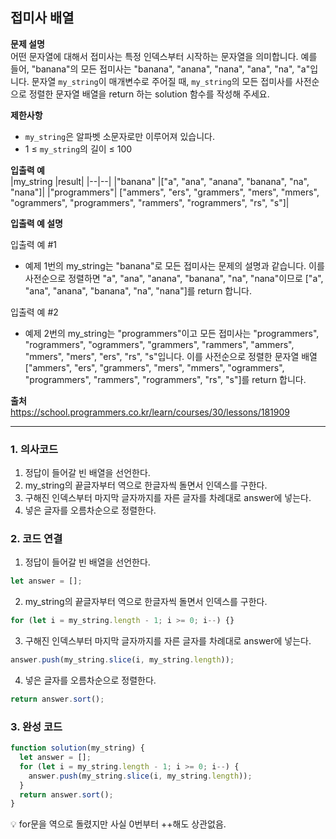 ## 접미사 배열

**문제 설명**  
어떤 문자열에 대해서 접미사는 특정 인덱스부터 시작하는 문자열을 의미합니다. 예를 들어, "banana"의 모든 접미사는 "banana", "anana", "nana", "ana", "na", "a"입니다.
문자열 `my_string`이 매개변수로 주어질 때, `my_string`의 모든 접미사를 사전순으로 정렬한 문자열 배열을 return 하는 solution 함수를 작성해 주세요.

**제한사항**

- `my_string`은 알파벳 소문자로만 이루어져 있습니다.
- 1 ≤ `my_string`의 길이 ≤ 100

**입출력 예**  
|my_string |result|
|--|--|
|"banana" |["a", "ana", "anana", "banana", "na", "nana"]|
|"programmers"| ["ammers", "ers", "grammers", "mers", "mmers", "ogrammers", "programmers", "rammers", "rogrammers", "rs", "s"]|

**입출력 예 설명**

입출력 예 #1

- 예제 1번의 my_string는 "banana"로 모든 접미사는 문제의 설명과 같습니다. 이를 사전순으로 정렬하면 "a", "ana", "anana", "banana", "na", "nana"이므로 ["a", "ana", "anana", "banana", "na", "nana"]를 return 합니다.

입출력 예 #2

- 예제 2번의 my_string는 "programmers"이고 모든 접미사는 "programmers", "rogrammers", "ogrammers", "grammers", "rammers", "ammers", "mmers", "mers", "ers", "rs", "s"입니다. 이를 사전순으로 정렬한 문자열 배열 ["ammers", "ers", "grammers", "mers", "mmers", "ogrammers", "programmers", "rammers", "rogrammers", "rs", "s"]를 return 합니다.

**출처**  
https://school.programmers.co.kr/learn/courses/30/lessons/181909

---

### 1. 의사코드

1. 정답이 들어갈 빈 배열을 선언한다.
2. my_string의 끝글자부터 역으로 한글자씩 돌면서 인덱스를 구한다.
3. 구해진 인덱스부터 마지막 글자까지를 자른 글자를 차례대로 answer에 넣는다.
4. 넣은 글자를 오름차순으로 정렬한다.

### 2. 코드 연결

1. 정답이 들어갈 빈 배열을 선언한다.

```javascript
let answer = [];
```

2. my_string의 끝글자부터 역으로 한글자씩 돌면서 인덱스를 구한다.

```javascript
for (let i = my_string.length - 1; i >= 0; i--) {}
```

3. 구해진 인덱스부터 마지막 글자까지를 자른 글자를 차례대로 answer에 넣는다.

```javascript
answer.push(my_string.slice(i, my_string.length));
```

4. 넣은 글자를 오름차순으로 정렬한다.

```javascript
return answer.sort();
```

### 3. 완성 코드

```javascript
function solution(my_string) {
  let answer = [];
  for (let i = my_string.length - 1; i >= 0; i--) {
    answer.push(my_string.slice(i, my_string.length));
  }
  return answer.sort();
}
```

💡 for문을 역으로 돌렸지만 사실 0번부터 ++해도 상관없음.
